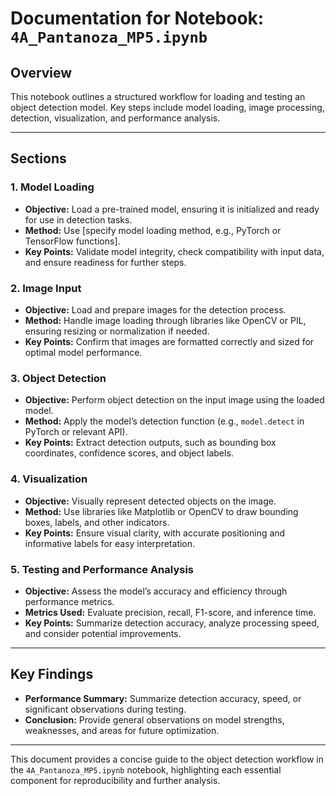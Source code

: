 # Documentation for Notebook: `4A_Pantanoza_MP5.ipynb`

## Overview
This notebook outlines a structured workflow for loading and testing an object detection model. Key steps include model loading, image processing, detection, visualization, and performance analysis.

---

## Sections

### 1. Model Loading
- **Objective:** Load a pre-trained model, ensuring it is initialized and ready for use in detection tasks.
- **Method:** Use [specify model loading method, e.g., PyTorch or TensorFlow functions].
- **Key Points:** Validate model integrity, check compatibility with input data, and ensure readiness for further steps.

### 2. Image Input
- **Objective:** Load and prepare images for the detection process.
- **Method:** Handle image loading through libraries like OpenCV or PIL, ensuring resizing or normalization if needed.
- **Key Points:** Confirm that images are formatted correctly and sized for optimal model performance.

### 3. Object Detection
- **Objective:** Perform object detection on the input image using the loaded model.
- **Method:** Apply the model’s detection function (e.g., `model.detect` in PyTorch or relevant API).
- **Key Points:** Extract detection outputs, such as bounding box coordinates, confidence scores, and object labels.

### 4. Visualization
- **Objective:** Visually represent detected objects on the image.
- **Method:** Use libraries like Matplotlib or OpenCV to draw bounding boxes, labels, and other indicators.
- **Key Points:** Ensure visual clarity, with accurate positioning and informative labels for easy interpretation.

### 5. Testing and Performance Analysis
- **Objective:** Assess the model’s accuracy and efficiency through performance metrics.
- **Metrics Used:** Evaluate precision, recall, F1-score, and inference time.
- **Key Points:** Summarize detection accuracy, analyze processing speed, and consider potential improvements.

---

## Key Findings
- **Performance Summary:** Summarize detection accuracy, speed, or significant observations during testing.
- **Conclusion:** Provide general observations on model strengths, weaknesses, and areas for future optimization.

---

This document provides a concise guide to the object detection workflow in the `4A_Pantanoza_MP5.ipynb` notebook, highlighting each essential component for reproducibility and further analysis.
